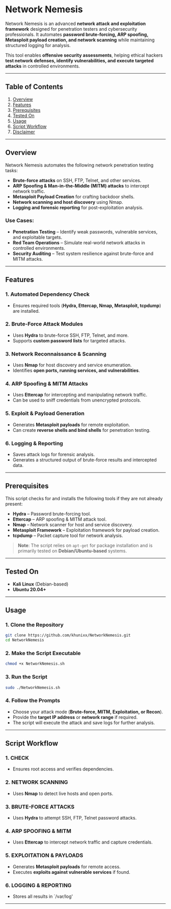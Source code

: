 # Network Nemesis  

Network Nemesis is an advanced **network attack and exploitation framework** designed for penetration testers and cybersecurity professionals. It automates **password brute-forcing, ARP spoofing, Metasploit payload creation, and network scanning** while maintaining structured logging for analysis.  

This tool enables **offensive security assessments**, helping ethical hackers **test network defenses, identify vulnerabilities, and execute targeted attacks** in controlled environments.  

---

## Table of Contents  

1. [Overview](#overview)  
2. [Features](#features)  
3. [Prerequisites](#prerequisites)  
4. [Tested On](#tested-on)  
5. [Usage](#usage)  
6. [Script Workflow](#script-workflow)  
7. [Disclaimer](#disclaimer)  

---

## Overview  

Network Nemesis automates the following network penetration testing tasks:  

- **Brute-force attacks** on SSH, FTP, Telnet, and other services.  
- **ARP Spoofing & Man-in-the-Middle (MITM) attacks** to intercept network traffic.  
- **Metasploit Payload Creation** for crafting backdoor shells.  
- **Network scanning and host discovery** using Nmap.  
- **Logging and forensic reporting** for post-exploitation analysis.  

### Use Cases:  

- **Penetration Testing** – Identify weak passwords, vulnerable services, and exploitable targets.  
- **Red Team Operations** – Simulate real-world network attacks in controlled environments.  
- **Security Auditing** – Test system resilience against brute-force and MITM attacks.  

---

## Features  

### 1. Automated Dependency Check  
- Ensures required tools (**Hydra, Ettercap, Nmap, Metasploit, tcpdump**) are installed.  

### 2. Brute-Force Attack Modules  
- Uses **Hydra** to brute-force SSH, FTP, Telnet, and more.  
- Supports **custom password lists** for targeted attacks.  

### 3. Network Reconnaissance & Scanning  
- Uses **Nmap** for host discovery and service enumeration.  
- Identifies **open ports, running services, and vulnerabilities**.  

### 4. ARP Spoofing & MITM Attacks  
- Uses **Ettercap** for intercepting and manipulating network traffic.  
- Can be used to sniff credentials from unencrypted protocols.  

### 5. Exploit & Payload Generation  
- Generates **Metasploit payloads** for remote exploitation.  
- Can create **reverse shells and bind shells** for penetration testing.  

### 6. Logging & Reporting  
- Saves attack logs for forensic analysis.  
- Generates a structured output of brute-force results and intercepted data.  

---

## Prerequisites  

This script checks for and installs the following tools if they are not already present:  

- **Hydra** – Password brute-forcing tool.  
- **Ettercap** – ARP spoofing & MITM attack tool.  
- **Nmap** – Network scanner for host and service discovery.  
- **Metasploit Framework** – Exploitation framework for payload creation.  
- **tcpdump** – Packet capture tool for network analysis.  

> **Note**: The script relies on `apt-get` for package installation and is primarily tested on **Debian/Ubuntu-based** systems.  

---

## Tested On  

- **Kali Linux** (Debian-based)  
- **Ubuntu 20.04+**  

---

## Usage  

### 1. Clone the Repository  

```bash
git clone https://github.com/khunixx/NetworkNemesis.git
cd NetworkNemesis
```

### 2. Make the Script Executable  

```bash
chmod +x NetworkNemesis.sh
```

### 3. Run the Script  

```bash
sudo ./NetworkNemesis.sh
```

### 4. Follow the Prompts  

- Choose your attack mode (**Brute-force, MITM, Exploitation, or Recon**).  
- Provide the **target IP address** or **network range** if required.  
- The script will execute the attack and save logs for further analysis.  

---

## Script Workflow  

### 1. CHECK  
- Ensures root access and verifies dependencies.  

### 2. NETWORK SCANNING  
- Uses **Nmap** to detect live hosts and open ports.  

### 3. BRUTE-FORCE ATTACKS  
- Uses **Hydra** to attempt SSH, FTP, Telnet password attacks.  

### 4. ARP SPOOFING & MITM  
- Uses **Ettercap** to intercept network traffic and capture credentials.  

### 5. EXPLOITATION & PAYLOADS  
- Generates **Metasploit payloads** for remote access.  
- Executes **exploits against vulnerable services** if found.  

### 6. LOGGING & REPORTING  
- Stores all results in `/var/log' 

---

 
